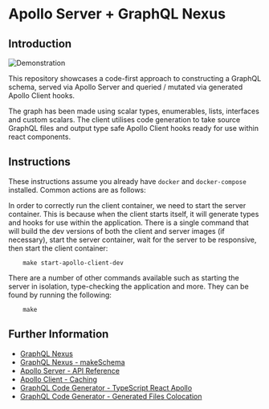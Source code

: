 # Apollo Server + GraphQL Nexus

## Introduction

![Demonstration](https://github.com/anthonyhastings/apollo-nexus/blob/main/images/apollo_nexus_example.gif?raw=true)

This repository showcases a code-first approach to constructing a GraphQL schema, served via Apollo Server and queried / mutated via generated Apollo Client hooks.

The graph has been made using scalar types, enumerables, lists, interfaces and custom scalars. The client utilises code generation to take source GraphQL files and output type safe Apollo Client hooks ready for use within react components.

## Instructions

These instructions assume you already have `docker` and `docker-compose` installed. Common actions are as follows:

In order to correctly run the client container, we need to start the server container. This is because when the client starts itself, it will generate types and hooks for use within the application. There is a single command that will build the dev versions of both the client and server images (if necessary), start the server container, wait for the server to be responsive, then start the client container:

```shell
    make start-apollo-client-dev
```

There are a number of other commands available such as starting the server in isolation, type-checking the application and more. They can be found by running the following:

```shell
    make
```

## Further Information
  - [GraphQL Nexus](https://nexusjs.org/)
  - [GraphQL Nexus - makeSchema](https://nexusjs.org/docs/api/make-schema)
  - [Apollo Server - API Reference](https://www.apollographql.com/docs/apollo-server/api/apollo-server/)
  - [Apollo Client - Caching](https://www.apollographql.com/docs/react/caching/overview)
  - [GraphQL Code Generator - TypeScript React Apollo](https://www.graphql-code-generator.com/plugins/typescript/typescript-react-apollo)
  - [GraphQL Code Generator - Generated Files Colocation](https://www.graphql-code-generator.com/docs/advanced/generated-files-colocation)
